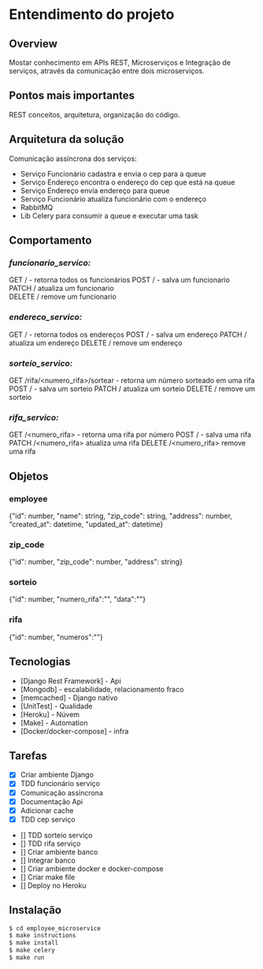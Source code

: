 # Entendimento do projeto

## Overview

Mostar conhecimento em APIs REST, Microserviços e Integração de serviços, através da comunicação entre dois microserviços.

## Pontos mais importantes

REST conceitos, arquitetura, organização do código.

## Arquitetura da solução

Comunicação assíncrona dos serviços:
- Serviço Funcionário cadastra e envia o cep para a queue  
- Serviço Endereço encontra o endereço do cep que está na queue
- Serviço Endereço envia endereço para queue
- Serviço Funcionário atualiza funcionário com o endereço
- RabbitMQ
- Lib Celery para consumir a queue e executar uma task

## Comportamento

### *funcionario_servico:*


GET / - retorna todos os funcionários
POST / - salva um funcionario  
PATCH /<id> atualiza um funcionario  
DELETE /<id> remove um funcionario  

### *endereco_servico:*

GET / - retorna todos os endereços
POST / - salva um endereço
PATCH /<id> atualiza um endereço
DELETE /<id> remove um endereço

### *sorteio_servico:*

GET /rifa/<numero_rifa>/sortear - retorna um número sorteado em uma rifa
POST / - salva um sorteio
PATCH /<id> atualiza um sorteio
DELETE /<id> remove um sorteio

### *rifa_servico:*

GET /<numero_rifa> - retorna uma rifa por número
POST / - salva uma rifa
PATCH /<numero_rifa> atualiza uma rifa
DELETE /<numero_rifa> remove uma rifa

## Objetos

### employee
{"id": number, "name": string, "zip_code": string, "address": number, "created_at": datetime, "updated_at": datetime}

### zip_code
{"id": number, "zip_code": number, "address": string}

### sorteio
{"id": number, "numero_rifa":"", "data":""}

### rifa
{"id": number, "numeros":""}

## Tecnologias
  * [Django Rest Framework] - Api
  * [Mongodb] - escalabilidade, relacionamento fraco
  * [memcached] - Django nativo
  * [UnitTest] - Qualidade
  * [Heroku] - Núvem
  * [Make] - Automation
  * [Docker/docker-compose] - infra

## Tarefas

  - [x] Criar ambiente Django
  - [x] TDD funcionário serviço
  - [x] Comunicação assíncrona
  - [x] Documentação Api
  - [x] Adicionar cache
  - [x] TDD cep serviço
  - [] TDD sorteio serviço
  - [] TDD rifa serviço
  - [] Criar ambiente banco
  - [] Integrar banco
  - [] Criar ambiente docker e docker-compose
  - [] Criar make file
  - [] Deploy no Heroku


## Instalação

```sh
$ cd employee_microservice
$ make instructions
$ make install
$ make celery
$ make run
```